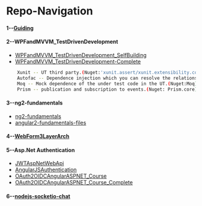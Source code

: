 # Repo-Navigation

#### 1--[Guiding](https://github.com/Wwawawa/Guiding)
#### 2--WPFandMVVM_TestDrivenDevelopment
* [WPFandMVVM_TestDrivenDevelopment_SelfBuilding](https://github.com/Wwawawa/WPFandMVVM_TestDrivenDevelopment_SelfBuilding)
* [WPFandMVVM_TestDrivenDevelopment-Complete](https://github.com/Wwawawa/WPFandMVVM_TestDrivenDevelopment-Complete)
```sh
    Xunit -- UT third party.(Nuget:'xunit.assert/xunit.extensibility.core/xunit.extensibility.execution/xunit.abstractions or xunit(sometime maybe not available)' and 'xunit.runner.visualstudio')
    Autofac -- Dependence injection which you can resolve the relationship between all dependence in a container file, uncoupling every dependence libraries.(Nuget: Autofac)
    Moq -- Mock dependence of the under test code in the UT.(Nuget:Moq)
    Prism -- publication and subscription to events.(Nuget: Prism.core)
```
#### 3--ng2-fundamentals
* [ng2-fundamentals](https://github.com/Wwawawa/ng2-fundamentals)
* [angular2-fundamentals-files](https://github.com/Wwawawa/angular2-fundamentals-files)
#### 4--[WebForm3LayerArch](https://github.com/Wwawawa/WebForm3LayerArch)
#### 5--Asp.Net Authentication
* [JWTAspNetWebApi](https://github.com/Wwawawa/JWTAspNetWebApi)
* [AngularJSAuthentication](https://github.com/Wwawawa/AngularJSAuthentication)
* [OAuth2OIDCAngularASPNET_Course](https://github.com/Wwawawa/OAuth2OIDCAngularASPNET_Course)
* [OAuth2OIDCAngularASPNET_Course_Complete](https://github.com/Wwawawa/OAuth2OIDCAngularASPNET_Course_Complete)
#### 6--[nodejs-socketio-chat](https://github.com/Wwawawa/nodejs-socketio-chat)
